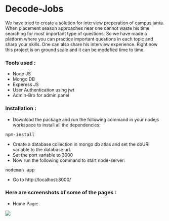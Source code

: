 # Decode-Jobs
We have tried to create a solution for interview preperation of campus janta. When placement season approaches near one cannot waste his time searching for most important type of questions. So we have made a platform where you can practice important questions in each topic and sharp your skills. One can also share his interview experience. Right now this project is on ground scale and it can be modefied time to time.
### Tools used :
* Node JS
* Mongo DB
* Experess JS
* User Authentication using jwt
* Admin-Bro for admin panel

### Installation :
* Download the package and run the following command in your nodejs workspace to install all the dependencies:
<pre>npm-install</pre>
* Create a database collection in mongo db atlas and set the dbURI variable to the database url. 
* Set the port variable to 3000
* Now run the following command to start node-server:
<pre>nodemon app</pre>
* Go to <a>http://localhost:3000/</a>


### Here are screenshots of some of the pages :
* Home Page:
<img src = "https://github.com/shyam-2002/interviewtracker_final/blob/master/public/readme_images/home.png">